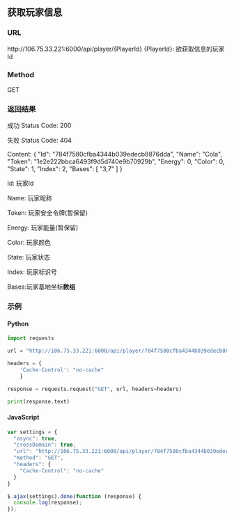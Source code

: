 ## 获取玩家信息

### URL
ht<span></span>tp://106.75.33.221:6000/api/player/{PlayerId}
{PlayerId}: 欲获取信息的玩家Id

### Method
GET

### 返回结果
成功 Status Code: 200

失败 Status Code: 404

Content: 
{
    "Id": "784f7580cfba4344b039edecb8876dda",
    "Name": "Cola",
    "Token": "1e2e222bbca6493f9d5d740e9b70929b",
    "Energy": 0,
    "Color": 0,
    "State": 1,
    "Index": 2,
    "Bases": [
        "3,7"
    ]
}

Id: 玩家Id

Name: 玩家昵称

Token: 玩家安全令牌(暂保留)

Energy: 玩家能量(暂保留)

Color: 玩家颜色

State: 玩家状态

Index: 玩家标识号

Bases:玩家基地坐标**数组**

### 示例
#### Python
```python
import requests

url = "http://106.75.33.221:6000/api/player/784f7580cfba4344b039edecb8876dda"

headers = {
    'Cache-Control': "no-cache"
    }

response = requests.request("GET", url, headers=headers)

print(response.text)
```

#### JavaScript
```javascript
var settings = {
  "async": true,
  "crossDomain": true,
  "url": "http://106.75.33.221:6000/api/player/784f7580cfba4344b039edecb8876dda",
  "method": "GET",
  "headers": {
    "Cache-Control": "no-cache"
  }
}

$.ajax(settings).done(function (response) {
  console.log(response);
});
```
